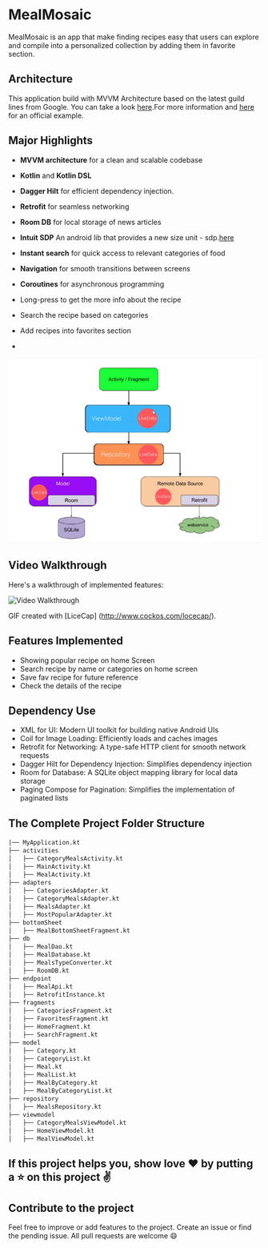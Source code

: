 # MealMosaic
MealMosaic is an app that make finding recipes easy that users can explore and compile into a personalized collection by adding them in favorite section.  

## Architecture
This application build with MVVM Architecture based on the latest guild lines from Google. You can take a look [here](https://developer.android.com/topic/architecture?hl=fr).For more information and [here](https://github.com/android/nowinandroid) for an official example.

## Major Highlights

- **MVVM architecture** for a clean and scalable codebase
- **Kotlin** and **Kotlin DSL**
- **Dagger Hilt** for efficient dependency injection.
- **Retrofit** for seamless networking
- **Room DB** for local storage of news articles
- **Intuit SDP** An android lib that provides a new size unit - sdp.[here](https://github.com/intuit/sdp)
- **Instant search** for quick access to relevant categories of food
- **Navigation** for smooth transitions between screens
- **Coroutines** for asynchronous programming

- Long-press to get the more info about the recipe 
- Search the recipe based on categories
- Add recipes into favorites section
- 
<p align="center">
<img alt="mvvm-architecture"  src="https://github.com/pritikjain/MealMosaic/blob/master/assets/app_architecture.jpeg">
</p>

## Video Walkthrough

Here's a walkthrough of implemented features:

<img src='MealMosaic.gif' title='Video Walkthrough' width='' alt='Video Walkthrough' />

GIF created with [LiceCap] (http://www.cockos.com/locecap/).

## Features Implemented

- Showing popular recipe on home Screen 
- Search recipe by name or categories on home screen
- Save fav recipe for future reference
- Check the details of the recipe

## Dependency Use

- XML for UI: Modern UI toolkit for building native Android UIs
- Coil for Image Loading: Efficiently loads and caches images
- Retrofit for Networking: A type-safe HTTP client for smooth network requests
- Dagger Hilt for Dependency Injection: Simplifies dependency injection
- Room for Database: A SQLite object mapping library for local data storage
- Paging Compose for Pagination: Simplifies the implementation of paginated lists

## The Complete Project Folder Structure

```
|── MyApplication.kt
├── activities
│   ├── CategoryMealsActivity.kt
│   ├── MainActivity.kt
│   ├── MealActivity.kt
├── adapters
│   ├── CategoriesAdapter.kt
│   ├── CategoryMealsAdapter.kt
│   ├── MealsAdapter.kt
│   ├── MostPopularAdapter.kt
├── bottomSheet
│   ├── MealBottomSheetFragment.kt
├── db
│   ├── MealDao.kt
│   ├── MealDatabase.kt
│   ├── MealsTypeConverter.kt
│   ├── RoomDB.kt
├── endpoint
│   ├── MealApi.kt
│   ├── RetrofitInstance.kt
├── fragments
│   ├── CategoriesFragment.kt
│   ├── FavoritesFragment.kt
│   ├── HomeFragment.kt
│   ├── SearchFragment.kt
├── model
│   ├── Category.kt
│   ├── CategoryList.kt
│   ├── Meal.kt
│   ├── MealList.kt
│   ├── MealByCategory.kt
│   ├── MealByCategoryList.kt
├── repository
│   ├── MealsRepository.kt
├── viewmodel
│   ├── CategoryMealsViewModel.kt
│   ├── HomeViewModel.kt
│   ├── MealViewModel.kt
```
## If this project helps you, show love ❤️ by putting a ⭐ on this project ✌️

## Contribute to the project

Feel free to improve or add features to the project.
Create an issue or find the pending issue. All pull requests are welcome 😄


